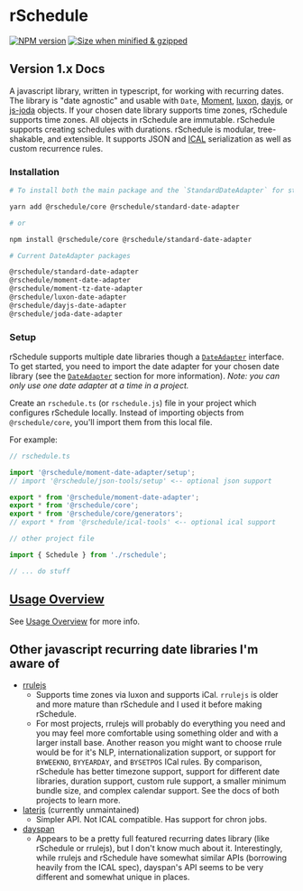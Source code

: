 # rSchedule

[![NPM version](https://flat.badgen.net/npm/v/@rschedule/core)](https://www.npmjs.com/package/@rschedule/core) [![Size when minified & gzipped](https://flat.badgen.net/bundlephobia/minzip/@rschedule/core)](https://bundlephobia.com/result?p=@rschedule/core)

## Version 1.x Docs

A javascript library, written in typescript, for working with recurring dates. The library is "date agnostic" and usable with `Date`, [Moment](https://momentjs.com), [luxon](https://moment.github.io/luxon/), [dayjs](https://day.js.org/), or [js-joda](https://github.com/js-joda/js-joda) objects. If your chosen date library supports time zones, rSchedule supports time zones. All objects in rSchedule are immutable. rSchedule supports creating schedules with durations. rSchedule is modular, tree-shakable, and extensible. It supports JSON and [ICAL](https://tools.ietf.org/html/rfc5545) serialization as well as custom recurrence rules.

### Installation

```bash
# To install both the main package and the `StandardDateAdapter` for standard javascript dates */

yarn add @rschedule/core @rschedule/standard-date-adapter

# or

npm install @rschedule/core @rschedule/standard-date-adapter

# Current DateAdapter packages

@rschedule/standard-date-adapter
@rschedule/moment-date-adapter
@rschedule/moment-tz-date-adapter
@rschedule/luxon-date-adapter
@rschedule/dayjs-date-adapter
@rschedule/joda-date-adapter
```

### Setup

rSchedule supports multiple date libraries though a [`DateAdapter`](./3.%20Date%20Adapter/1.%20Overview.md) interface. To get started, you need to import the date adapter for your chosen date library (see the [`DateAdapter`](./3.%20Date%20Adapter/1.%20Overview.md) section for more information). _Note: you can only use one date adapter at a time in a project._

Create an `rschedule.ts` (or `rschedule.js`) file in your project which configures rSchedule locally. Instead of importing objects from `@rschedule/core`, you'll import them from this local file.

For example:

```ts
// rschedule.ts

import '@rschedule/moment-date-adapter/setup';
// import '@rschedule/json-tools/setup' <-- optional json support

export * from '@rschedule/moment-date-adapter';
export * from '@rschedule/core';
export * from '@rschedule/core/generators';
// export * from '@rschedule/ical-tools' <-- optional ical support
```

```ts
// other project file

import { Schedule } from './rschedule';

// ... do stuff
```

## [Usage Overview](./2.%20Usage/1.%20Overview.md)

See [Usage Overview](./2.%20Usage/1.%20Overview.md) for more info.

## Other javascript recurring date libraries I'm aware of

- [rrulejs](https://github.com/jakubroztocil/rrule)
  - Supports time zones via luxon and supports iCal. `rrulejs` is older and more mature than rSchedule and I used it before making rSchedule.
  - For most projects, rrulejs will probably do everything you need and you may feel more comfortable using something older and with a larger install base. Another reason you might want to choose rrule would be for it's NLP, internationalization support, or support for `BYWEEKNO`, `BYYEARDAY`, and `BYSETPOS` ICal rules. By comparison, rSchedule has better timezone support, support for different date libraries, duration support, custom rule support, a smaller minimum bundle size, and complex calendar support. See the docs of both projects to learn more.
- [laterjs](https://github.com/bunkat/later) (currently unmaintained)
  - Simpler API. Not ICAL compatible. Has support for chron jobs.
- [dayspan](https://github.com/ClickerMonkey/dayspan)
  - Appears to be a pretty full featured recurring dates library (like rSchedule or rrulejs), but I don't know much about it. Interestingly, while rrulejs and rSchedule have somewhat similar APIs (borrowing heavily from the ICAL spec), dayspan's API seems to be very different and somewhat unique in places.
